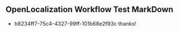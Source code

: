 ## OpenLocalization Workflow Test MarkDown
* b8234ff7-75c4-4327-99ff-101b68e2f93c 
thanks!<!--HONumber=Feb16_HO4-->

